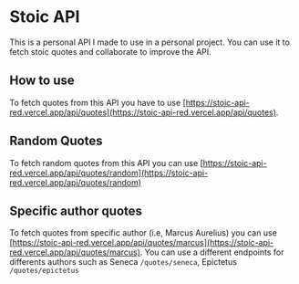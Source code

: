 # Stoic API

This is a personal API I made to use in a personal project. You can use it to fetch stoic quotes and collaborate to improve the API.

## How to use

To fetch quotes from this API you have to use [https://stoic-api-red.vercel.app/api/quotes](https://stoic-api-red.vercel.app/api/quotes).

## Random Quotes

To fetch random quotes from this API you can use [https://stoic-api-red.vercel.app/api/quotes/random](https://stoic-api-red.vercel.app/api/quotes/random)

## Specific author quotes

To fetch quotes from specific author (i.e, Marcus Aurelius) you can use [https://stoic-api-red.vercel.app/api/quotes/marcus](https://stoic-api-red.vercel.app/api/quotes/marcus).
You can use a different endpoints for differents authors such as Seneca `/quotes/seneca`, Epictetus `/quotes/epictetus`
